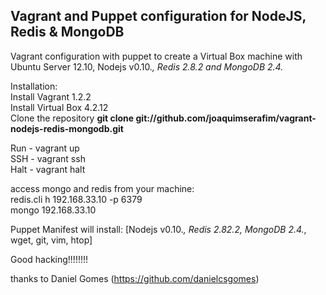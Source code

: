 <h2>Vagrant and Puppet configuration for NodeJS, Redis & MongoDB</h2>

Vagrant configuration with puppet to create a Virtual Box machine with Ubuntu Server 12.10, Nodejs v0.10.*, Redis 2.8.2 and MongoDB 2.4.*


Installation:<br>
Install Vagrant 1.2.2<br>
Install Virtual Box 4.2.12<br>
Clone the repository <strong>git clone git://github.com/joaquimserafim/vagrant-nodejs-redis-mongodb.git</strong><br>

Run - vagrant up<br>
SSH - vagrant ssh<br>
Halt - vagrant halt<br>



access mongo and redis from your machine:<br>
redis.cli h 192.168.33.10 -p 6379<br>
mongo 192.168.33.10



Puppet Manifest will install:
[Nodejs v0.10.*, Redis 2.82.2, MongoDB 2.4.*, wget, git, vim, htop]



Good hacking!!!!!!!!


thanks to Daniel Gomes (https://github.com/danielcsgomes)
